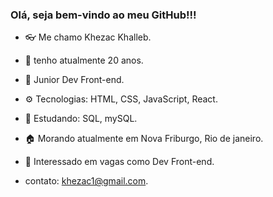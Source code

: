 ### Olá, seja bem-vindo ao meu GitHub!!!

- 👓 Me chamo Khezac Khalleb.
- 🎈 tenho atualmente 20 anos.
- 🧱 Junior Dev Front-end.
- ⚙️ Tecnologias: HTML, CSS, JavaScript, React.
- 📖 Estudando: SQL, mySQL.
- 🏠 Morando atualmente em Nova Friburgo, Rio de janeiro.
- 👔 Interessado em vagas como Dev Front-end.

- contato: khezac1@gmail.com.
